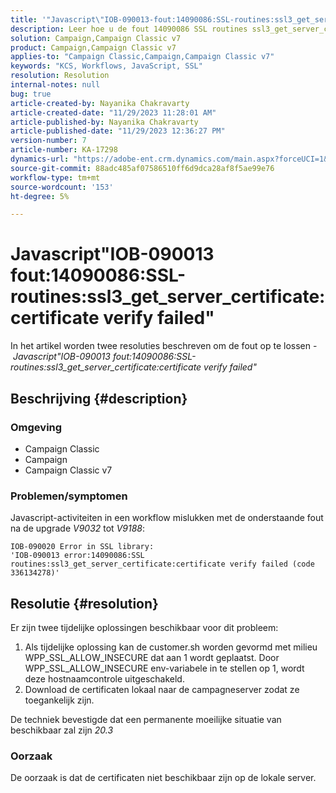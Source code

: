 ```yaml
---
title: '"Javascript\"IOB-090013-fout:14090086:SSL-routines:ssl3_get_server_certificate:certificaatverificatie mislukt\"'
description: Leer hoe u de fout 14090086 SSL routines ssl3_get_server_certificate van Javascript IOB-090013 verhelpt.
solution: Campaign,Campaign Classic v7
product: Campaign,Campaign Classic v7
applies-to: "Campaign Classic,Campaign,Campaign Classic v7"
keywords: "KCS, Workflows, JavaScript, SSL"
resolution: Resolution
internal-notes: null
bug: true
article-created-by: Nayanika Chakravarty
article-created-date: "11/29/2023 11:28:01 AM"
article-published-by: Nayanika Chakravarty
article-published-date: "11/29/2023 12:36:27 PM"
version-number: 7
article-number: KA-17298
dynamics-url: "https://adobe-ent.crm.dynamics.com/main.aspx?forceUCI=1&pagetype=entityrecord&etn=knowledgearticle&id=a1576354-aa8e-ee11-8179-6045bd006239"
source-git-commit: 88adc485af07586510ff6d9dca28af8f5ae99e76
workflow-type: tm+mt
source-wordcount: '153'
ht-degree: 5%

---
```


# Javascript&quot;IOB-090013 fout:14090086:SSL-routines:ssl3_get_server_certificate:certificate verify failed&quot;


In het artikel worden twee resoluties beschreven om de fout op te lossen - *Javascript&quot;IOB-090013 fout:14090086:SSL-routines:ssl3_get_server_certificate:certificate verify failed&quot;*

## Beschrijving {#description}


### Omgeving

- Campaign Classic
- Campaign
- Campaign Classic v7


### Problemen/symptomen

Javascript-activiteiten in een workflow mislukken met de onderstaande fout na de upgrade *V9032* tot *V9188*:


```
IOB-090020 Error in SSL library: 
'IOB-090013 error:14090086:SSL routines:ssl3_get_server_certificate:certificate verify failed (code 336134278)'
```



## Resolutie {#resolution}


Er zijn twee tijdelijke oplossingen beschikbaar voor dit probleem:

1. Als tijdelijke oplossing kan de customer.sh worden gevormd met milieu WPP_SSL_ALLOW_INSECURE dat aan 1 wordt geplaatst. Door WPP_SSL_ALLOW_INSECURE env-variabele in te stellen op 1, wordt deze hostnaamcontrole uitgeschakeld.
2. Download de certificaten lokaal naar de campagneserver zodat ze toegankelijk zijn.


De techniek bevestigde dat een permanente moeilijke situatie van beschikbaar zal zijn *20.3*

### Oorzaak

De oorzaak is dat de certificaten niet beschikbaar zijn op de lokale server.
